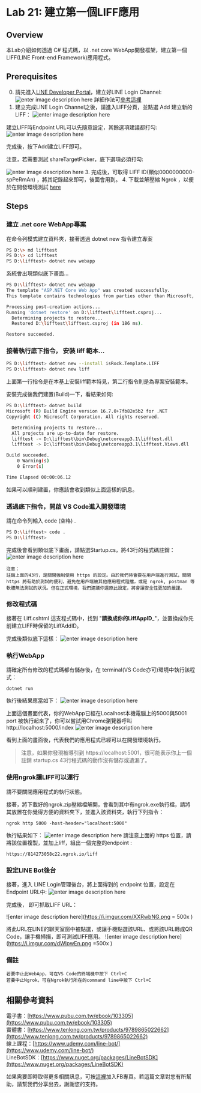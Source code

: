 Lab 21: 建立第一個LIFF應用
===
## Overview

本Lab介紹如何透過 C# 程式碼，以 .net core WebApp開發框架，建立第一個LIFF(LINE Front-end Framework)應用程式。

## Prerequisites
0. 請先進入[LINE Developer Portal](https://developers.line.biz/zh-hant/)，建立好LINE Login Channel:
![enter image description here](https://i.imgur.com/1odcdOS.png)
詳細作法可[參考這裡](https://developers.line.biz/en/docs/liff/getting-started/#creating-a-provider-and-channel)
2.  建立完成LINE Login Channel之後，請進入LIFF分頁，並點選 Add 建立新的LIFF：
![enter image description here](https://i.imgur.com/d0gshyi.png)


建立LIFF時Endpoint URL可以先隨意設定，其餘選項建議都打勾:
![enter image description here](https://i.imgur.com/jqrozvs.png)

完成後，按下Add建立LIFF即可。

注意，若需要測試 shareTargetPicker，底下選項必須打勾:

![enter image description here](https://i.imgur.com/2gpuOzl.png)
3. 完成後，可取得 LIFF ID(類似0000000000-spPeRmAn) ，將其記錄起來即可，後面會用到。
4. 下載並解壓縮 Ngrok ，以便於在開發環境測試 [here](https://ngrok.com/)  

## Steps

### 建立 .net core WebApp專案
在命令列模式建立資料夾，接著透過 dotnet new 指令建立專案
```bash
PS D:\> md lifftest
PS D:\> cd lifftest
PS D:\lifftest> dotnet new webapp
```
系統會出現類似底下畫面...
```bash
PS D:\lifftest> dotnet new webapp  
The template "ASP.NET Core Web App" was created successfully.
This template contains technologies from parties other than Microsoft, see https://aka.ms/aspnetcore/3.1-third-party-notices for details.

Processing post-creation actions...
Running 'dotnet restore' on D:\lifftest\lifftest.csproj...
  Determining projects to restore...
  Restored D:\lifftest\lifftest.csproj (in 186 ms).

Restore succeeded.
```

### 接著執行底下指令， 安裝 liff 範本...
```bash
PS D:\lifftest> dotnet new --install isRock.Template.LIFF 
PS D:\lifftest> dotnet new liff
```
上面第一行指令是在本基上安裝liff範本特見，第二行指令則是為專案安裝範本。

安裝完成後我們建置(Build)一下，看結果如何:
```bash
PS D:\lifftest> dotnet build
Microsoft (R) Build Engine version 16.7.0+7fb82e5b2 for .NET
Copyright (C) Microsoft Corporation. All rights reserved.

  Determining projects to restore...
  All projects are up-to-date for restore.
  lifftest -> D:\lifftest\bin\Debug\netcoreapp3.1\lifftest.dll
  lifftest -> D:\lifftest\bin\Debug\netcoreapp3.1\lifftest.Views.dll

Build succeeded.
    0 Warning(s)
    0 Error(s)

Time Elapsed 00:00:06.12
```
如果可以順利建置，你應該會收到類似上面這樣的訊息。

### 透過底下指令，開啟 VS Code進入開發環境
請在命令列輸入 code (空格) .
```bash
PS D:\lifftest> code .
PS D:\lifftest>
```
完成後會看到類似底下畫面，請點選Startup.cs，將43行的程式碼註銷：
![enter image description here](https://i.imgur.com/8iU0Nr1.png)

```
注意：
註銷上面的43行，是關閉強制使用 https 的設定。由於我們待會要在用戶端進行測試，關閉 https 將有助於測試的便利，避免在用戶端被其他應用程式阻擋，或是 ngrok, postman 等軟體無法測試的狀況。但在正式環境，我們建議你還原此設定，將會讓安全性更加的嚴謹。
```
###  修改程式碼

接著在  Liff.cshtml 這支程式碼中，找到 "____請換成你的LiffAppID_____"，並置換成你先前建立LIFF時保留的LiffAddID。

完成後類似底下這樣：
![enter image description here](https://i.imgur.com/05Z3b8E.png)

### 執行WebApp
請確定所有修改的程式碼都有儲存後，在 terminal(VS Code亦可)環境中執行該程式：
```dos
dotnet run
```
執行後結果應當如下：
![enter image description here](https://i.imgur.com/0O1zI3C.png)

上面這個畫面代表，你的WebApp已經在Localhost本機電腦上的5000與5001 port 被執行起來了，你可以嘗試用Chrome瀏覽器呼叫  http://localhost:5000/index 
![enter image description here](https://i.imgur.com/vjODN3s.png)

看到上面的畫面後，代表我們的應用程式已經可以在開發環境執行。
>注意，如果你發現被導引到 https://localhost:5001，很可能表示你上一個註銷 startup.cs 43行程式碼的動作沒有儲存或遺漏了。

### 使用ngrok讓LIFF可以運行
請不要關閉應用程式的執行狀態。  

接著，將下載好的ngrok.zip壓縮檔解開，會看到其中有ngrok.exe執行檔，請將其放置在你覺得方便的資料夾下，並進入該資料夾，執行下列指令：
```dos
ngrok http 5000 -host-header="localhost:5000"
```
執行結果如下：
![enter image description here](https://i.imgur.com/0PXeu6J.png)
請注意上面的 https 位置，請將該位置複製，並加上liff，組出一個完整的endpoint :
```
https://814273058c22.ngrok.io/liff
```

### 設定LINE Bot後台
接著，進入 LINE Login管理後台，將上面得到的 endpoint 位置，設定在Endpoint URL中:
![enter image description here](https://i.imgur.com/9H0U5wb.png)

完成後， 即可抓取LIFF URL：

![enter image description here](https://i.imgur.com/XXRwbNG.png = 500x  )

將此URL在LINE的聊天室窗中被點選，或讓手機點選該URL、或將該URL轉成QR Code，讓手機掃描，即可測試LIFF應用。
![enter image description here](https://i.imgur.com/dWIpwEn.png =500x )

### 備註
```
若要中止此WebApp，可在VS Code的終端機中按下 Ctrl+C    
若要中止Ngrok，可在Ngrok執行所在的command line中按下 Ctrl+C
```

相關參考資料
---
電子書：[https://www.pubu.com.tw/ebook/103305](https://www.pubu.com.tw/ebook/103305)  
實體書：[https://www.tenlong.com.tw/products/9789865022662](https://www.tenlong.com.tw/products/9789865022662)  
線上課程：[https://www.udemy.com/line-bot/](https://www.udemy.com/line-bot/)  
LineBotSDK：[https://www.nuget.org/packages/LineBotSDK](https://www.nuget.org/packages/LineBotSDK)  

如果需要即時取得更多相關訊息，可按[這裡](https://www.facebook.com/DotNetWalker/)加入FB專頁。若這篇文章對您有所幫助，請幫我們分享出去，謝謝您的支持。

